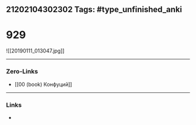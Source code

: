 21202104302302
Tags: #type_unfinished_anki 
---
# 929

![[20190111_013047.jpg]]

---
### Zero-Links
- [[00 (book) Конфуций]]
---
### Links
-